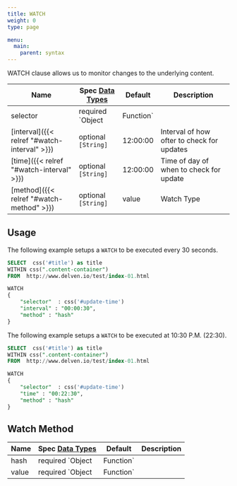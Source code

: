 ```yaml
---
title: WATCH
weight: 0
type: page

menu:
  main:
    parent: syntax
---
```


WATCH clause allows us to monitor changes to the underlying content.


| Name        	                                    | Spec [Data Types](/syntax/datatypes) | Default       | Description
| -------------	                                    | ------------------------------------ | ------------  | -----------
| selector  	                                    | required `Object|Function`           |               | Selector to use for watches
| [interval]({{< relref  "#watch-interval" >}})     | optional `[String]`                  | 12:00:00      | Interval of how ofter to check for updates
| [time]({{< relref  "#watch-interval" >}})         | optional `[String]`                  | 12:00:00      | Time of day of when to check for update
| [method]({{< relref  "#watch-method" >}})         | optional `[String]`                  | value         | Watch Type


## Usage
The following example setups a `WATCH` to be executed every 30 seconds.


```sql
SELECT  css('#title') as title 
WITHIN css(".content-container")
FROM  http://www.delven.io/test/index-01.html 

WATCH
{
    "selector"  : css('#update-time')    
    "interval" : "00:00:30",
    "method" : "hash"
}
```
      

The following example setups a `WATCH` to be executed  at 10:30 P.M. (22:30).

```sql
SELECT  css('#title') as title 
WITHIN css(".content-container")
FROM  http://www.delven.io/test/index-01.html 

WATCH
{
    "selector"  : css('#update-time')    
    "time" : "00:22:30",
    "method" : "hash"
}
```

## Watch Method

| Name        	                                | Spec [Data Types](/syntax/datatypes) | Default       | Description
| -------------	                                | ------------------------------------ | ------------  | -----------
| hash  	                                    | required `Object|Function`           |               | Selector to use for watches
| value  	                                    | required `Object|Function`           |               | Selector to use for watches
